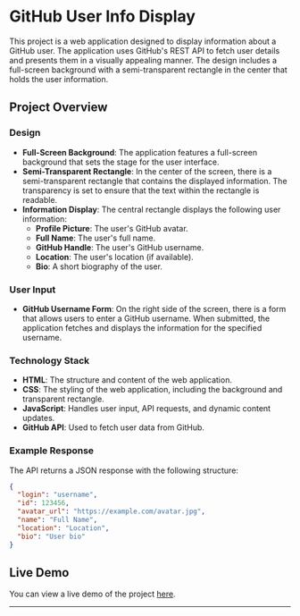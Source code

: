 # GitHub User Info Display

This project is a web application designed to display information about a GitHub user. The application uses GitHub's REST API to fetch user details and presents them in a visually appealing manner. The design includes a full-screen background with a semi-transparent rectangle in the center that holds the user information.

## Project Overview

### Design
- **Full-Screen Background**: The application features a full-screen background that sets the stage for the user interface.
- **Semi-Transparent Rectangle**: In the center of the screen, there is a semi-transparent rectangle that contains the displayed information. The transparency is set to ensure that the text within the rectangle is readable.
- **Information Display**: The central rectangle displays the following user information:
  - **Profile Picture**: The user's GitHub avatar.
  - **Full Name**: The user's full name.
  - **GitHub Handle**: The user's GitHub username.
  - **Location**: The user's location (if available).
  - **Bio**: A short biography of the user.

### User Input
- **GitHub Username Form**: On the right side of the screen, there is a form that allows users to enter a GitHub username. When submitted, the application fetches and displays the information for the specified username.

### Technology Stack
- **HTML**: The structure and content of the web application.
- **CSS**: The styling of the web application, including the background and transparent rectangle.
- **JavaScript**: Handles user input, API requests, and dynamic content updates.
- **GitHub API**: Used to fetch user data from GitHub.

### Example Response
The API returns a JSON response with the following structure:
```json
{
  "login": "username",
  "id": 123456,
  "avatar_url": "https://example.com/avatar.jpg",
  "name": "Full Name",
  "location": "Location",
  "bio": "User bio"
}
```

## Live Demo

You can view a live demo of the project [here](https://shivamoulodi.github.io/Github-search-users-by-username-using-github-api/).

---
